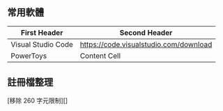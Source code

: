 ## 常用軟體

| First Header  | Second Header |
| ------------- | ------------- |
| Visual Studio Code | https://code.visualstudio.com/download  |
| PowerToys  | Content Cell  

## 註冊檔整理

[移除 260 字元限制][]
